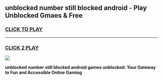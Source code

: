 
## unblocked number still blocked android - Play Unblocked Gmaes & Free
<h3>
<a href="https://news.freeplayer.one?title=unblocked_number_still_blocked_android&ref=16F">CLICK TO PLAY</a></h3>
<hr>

<h3>
<a href="https://news.freeplayer.one?title=unblocked_number_still_blocked_android&ref=16F">CLICK 2 PLAY</a>
  
</h3>

<a href="https://news.freeplayer.one?title=unblocked_number_still_blocked_android&ref=16F/"><img src="https://clearcache.store/games.png"></a>


**unblocked number still blocked android games unblocked: Your Gateway to Fun and Accessible Online Gaming**
